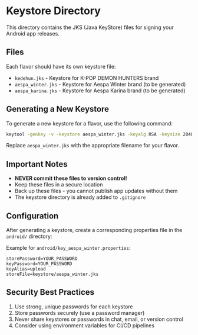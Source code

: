 # Keystore Directory

This directory contains the JKS (Java KeyStore) files for signing your Android app releases.

## Files

Each flavor should have its own keystore file:

- `kedehun.jks` - Keystore for K-POP DEMON HUNTERS brand
- `aespa_winter.jks` - Keystore for Aespa Winter brand (to be generated)
- `aespa_karina.jks` - Keystore for Aespa Karina brand (to be generated)

## Generating a New Keystore

To generate a new keystore for a flavor, use the following command:

```bash
keytool -genkey -v -keystore aespa_winter.jks -keyalg RSA -keysize 2048 -validity 10000 -alias upload
```

Replace `aespa_winter.jks` with the appropriate filename for your flavor.

## Important Notes

- **NEVER commit these files to version control!**
- Keep these files in a secure location
- Back up these files - you cannot publish app updates without them
- The keystore directory is already added to `.gitignore`

## Configuration

After generating a keystore, create a corresponding properties file in the `android/` directory:

Example for `android/key_aespa_winter.properties`:
```properties
storePassword=YOUR_PASSWORD
keyPassword=YOUR_PASSWORD
keyAlias=upload
storeFile=keystore/aespa_winter.jks
```

## Security Best Practices

1. Use strong, unique passwords for each keystore
2. Store passwords securely (use a password manager)
3. Never share keystores or passwords in chat, email, or version control
4. Consider using environment variables for CI/CD pipelines
